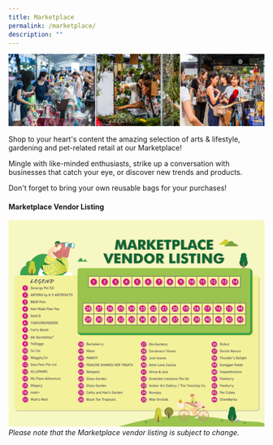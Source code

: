 ```yaml
---
title: Marketplace
permalink: /marketplace/
description: ""
---
```

![](/images/marketplace%20montage.png)

Shop to your heart's content the amazing selection of arts & lifestyle, gardening and pet-related retail at our Marketplace!

Mingle with like-minded enthusiasts, strike up a conversation with businesses that catch your eye, or discover new trends and products.

Don't forget to bring your own reusable bags for your purchases!

#### Marketplace Vendor Listing
![](/images/pf%202023%20marketplace%20vendor%20listing.jpg)
*Please note that the Marketplace vendor listing is subject to change.*